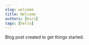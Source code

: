 ```yaml
---
slug: welcome
title: Welcome
authors: [kiri]
tags: [hello]
---
```


Blog post created to get things started.
